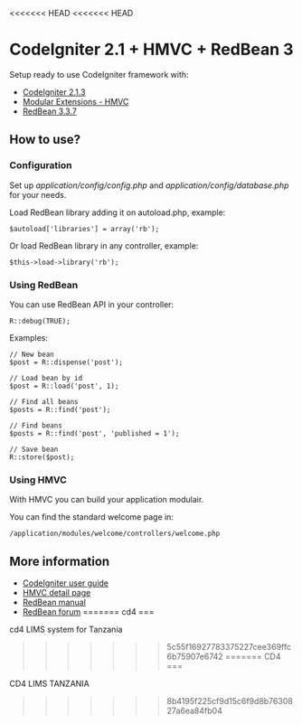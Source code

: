 <<<<<<< HEAD
<<<<<<< HEAD
# CodeIgniter 2.1 + HMVC + RedBean 3

Setup ready to use CodeIgniter framework with:

- [CodeIgniter 2.1.3](http://codeigniter.com)
- [Modular Extensions - HMVC](http://bitbucket.org/wiredesignz/codeigniter-modular-extensions-hmvc/overview)
- [RedBean 3.3.7](http//redbeanphp.com)

## How to use?

### Configuration

Set up *application/config/config.php* and *application/config/database.php* for your needs.

Load RedBean library adding it on autoload.php, example:

	$autoload['libraries'] = array('rb');
	
Or load RedBean library in any controller, example:

	$this->load->library('rb');
	
### Using RedBean

You can use RedBean API in your controller:

	R::debug(TRUE);
	
	
Examples:

	// New bean
	$post = R::dispense('post');
	
	// Load bean by id
	$post = R::load('post', 1);
	
	// Find all beans
	$posts = R::find('post');
	
	// Find beans
	$posts = R::find('post', 'published = 1');
	
	// Save bean
	R::store($post);
	
### Using HMVC

With HMVC you can build your application modulair. 

You can find the standard welcome page in:

	/application/modules/welcome/controllers/welcome.php

## More information

- [CodeIgniter user guide](http://codeigniter.com/user_guide)
- [HMVC detail page](https://bitbucket.org/wiredesignz/codeigniter-modular-extensions-hmvc/overview)
- [RedBean manual](http://www.redbeanphp.com/)
- [RedBean forum](http://groups.google.com/group/redbeanorm)
=======
cd4
===

cd4 LIMS system for Tanzania
>>>>>>> 5c55f16927783375227cee369ffc6b75907e6742
=======
CD4
===

CD4 LIMS TANZANIA
>>>>>>> 8b4195f225cf9d15c6f9d8b7630827a6ea84fb04

